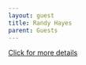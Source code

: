 ```yaml
---
layout: guest
title: Randy Hayes
parent: Guests
---
```



<div class="badge-base LI-profile-badge" data-locale="en_US" data-size="medium" data-theme="light" 
data-type="VERTICAL" data-vanity="rfhayes" data-version="v1"><a class="badge-base__link 
LI-simple-link" href="https://www.linkedin.com/in/rfhayes?trk=profile-badge">Click for more details</a></div>


